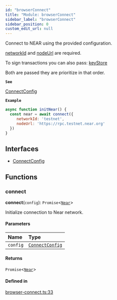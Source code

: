 ```yaml
---
id: "browserConnect"
title: "Module: browserConnect"
sidebar_label: "browserConnect"
sidebar_position: 0
custom_edit_url: null
---
```


Connect to NEAR using the provided configuration.

[networkId](../interfaces/browserConnect.ConnectConfig.md#networkid) and [nodeUrl](../interfaces/browserConnect.ConnectConfig.md#nodeurl) are required.

To sign transactions you can also pass: [keyStore](../interfaces/browserConnect.ConnectConfig.md#keystore)

Both are passed they are prioritize in that order.

**`See`**

[ConnectConfig](../interfaces/browserConnect.ConnectConfig.md)

**`Example`**

```js
async function initNear() {
  const near = await connect({
     networkId: 'testnet',
     nodeUrl: 'https://rpc.testnet.near.org'
  })
}
```

## Interfaces

- [ConnectConfig](../interfaces/browserConnect.ConnectConfig.md)

## Functions

### connect

**connect**(`config`): `Promise`<[`Near`](../classes/near.Near.md)\>

Initialize connection to Near network.

#### Parameters

| Name | Type |
| :------ | :------ |
| `config` | [`ConnectConfig`](../interfaces/browserConnect.ConnectConfig.md) |

#### Returns

`Promise`<[`Near`](../classes/near.Near.md)\>

#### Defined in

[browser-connect.ts:33](https://github.com/maxhr/near--near-api-js/blob/d8efa7d5/packages/near-api-js/src/browser-connect.ts#L33)
